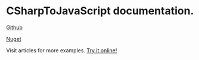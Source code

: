 # **CSharpToJavaScript** documentation.
[Github](https://github.com/TiLied/CSharpToJavaScript)

[Nuget](https://www.nuget.org/packages/CSharpToJavaScript/)

Visit articles for more examples. [Try it online!](/BWA/)